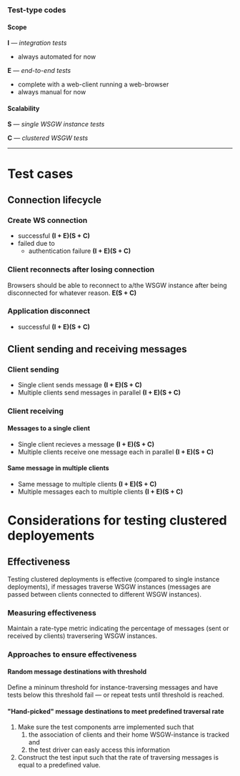 ### Test-type codes

#### Scope

**I** — *integration tests*

   * always automated for now

**E** — *end-to-end tests*

   * complete with a web-client running a web-browser
   * always manual for now

#### Scalability

**S** — *single WSGW instance tests*

**C** — *clustered WSGW tests*

----

# Test cases

## Connection lifecycle

### Create WS connection

  * successful **(I + E)(S + C)**
  * failed due to
      * authentication failure **(I + E)(S + C)**

### Client reconnects after losing connection

Browsers should be able to reconnect to a/the WSGW instance after being disconnected for whatever reason. **E(S + C)**

### Application disconnect

  * successful **(I + E)(S + C)**



## Client sending and receiving messages

### Client sending

  * Single client sends message **(I + E)(S + C)**
  * Multiple clients send messages in parallel **(I + E)(S + C)**

### Client receiving

#### Messages to a single client

  * Single client recieves a message **(I + E)(S + C)**
  * Multiple clients receive one message each in parallel **(I + E)(S + C)**

#### Same message in multiple clients

  * Same message to multiple clients **(I + E)(S + C)**
  * Multiple messages each to multiple clients **(I + E)(S + C)**




# Considerations for testing clustered deployements

## Effectiveness

Testing clustered deployments is effective (compared to single instance deployments), if messages traverse WSGW instances (messages are passed between clients connected to different WSGW instances).

### Measuring effectiveness

Maintain a rate-type metric indicating the percentage of messages (sent or received by clients) traversering WSGW instances.

### Approaches to ensure effectiveness

#### Random message destinations with threshold

Define a mininum threshold for instance-traversing messages and have tests below this threshold fail — or repeat tests until threshold is reached.

#### "Hand-picked" message destinations to meet predefined traversal rate

1. Make sure the test components arre implemented such that
   1. the association of clients and their home WSGW-instance is tracked and
   2. the test driver can easly access this information
2. Construct the test input such that the rate of traversing messages is equal
   to a predefined value.
